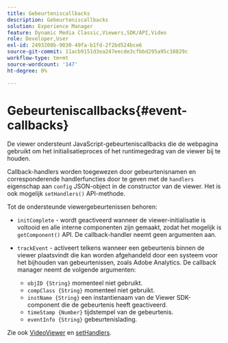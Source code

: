 ```yaml
---
title: Gebeurteniscallbacks
description: Gebeurteniscallbacks
solution: Experience Manager
feature: Dynamic Media Classic,Viewers,SDK/API,Video
role: Developer,User
exl-id: 2493208b-9030-49fa-b1fd-2f2bd524bce6
source-git-commit: 11acb9151d3ea247eecde3cfbbd295a95c10829c
workflow-type: tm+mt
source-wordcount: '147'
ht-degree: 0%

---
```


# Gebeurteniscallbacks{#event-callbacks}

De viewer ondersteunt JavaScript-gebeurteniscallbacks die de webpagina gebruikt om het initialisatieproces of het runtimegedrag van de viewer bij te houden.

Callback-handlers worden toegewezen door gebeurtenisnamen en corresponderende handlerfuncties door te geven met de `handlers` eigenschap aan `config` JSON-object in de constructor van de viewer. Het is ook mogelijk `setHandlers()` API-methode.

Tot de ondersteunde viewergebeurtenissen behoren:

* `initComplete` - wordt geactiveerd wanneer de viewer-initialisatie is voltooid en alle interne componenten zijn gemaakt, zodat het mogelijk is `getComponent()` API. De callback-handler neemt geen argumenten aan.

* `trackEvent` - activeert telkens wanneer een gebeurtenis binnen de viewer plaatsvindt die kan worden afgehandeld door een systeem voor het bijhouden van gebeurtenissen, zoals Adobe Analytics. De callback manager neemt de volgende argumenten:

   * `objID {String}` momenteel niet gebruikt.
   * `compClass {String}` momenteel niet gebruikt.
   * `instName {String}` een instantienaam van de Viewer SDK-component die de gebeurtenis heeft geactiveerd.
   * `timeStamp {Number}` tijdstempel van de gebeurtenis.
   * `eventInfo {String}` gebeurtenislading.

Zie ook [VideoViewer](../../c-html5-s7-aem-asset-viewers/c-html5-video-reference/c-html5-video-viewer-20-javascriptapiref/r-html5-video-viewer-20-javascriptapiref-videoviewer.md#reference-bfad5aa071c74a66a23c39a9b48dedb0) en [setHandlers](../../c-html5-s7-aem-asset-viewers/c-html5-video-reference/c-html5-video-viewer-20-javascriptapiref/r-html5-video-viewer-20-javascriptapiref-sethandlers.md#reference-22b373b37e8943a7be5c4d4cc21ed926).
